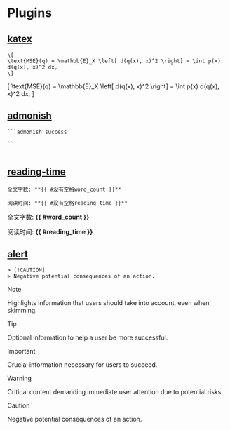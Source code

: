 # Plugins

## [katex](https://github.com/lzanini/mdbook-katex)

```plaintext
\[
\text{MSE}(q) = \mathbb{E}_X \left[ d(q(x), x)^2 \right] = \int p(x) d(q(x), x)^2 dx,
\]
```

\[
\text{MSE}(q) = \mathbb{E}_X \left[ d(q(x), x)^2 \right] = \int p(x) d(q(x), x)^2 dx,
\]

## [admonish](https://github.com/tommilligan/mdbook-admonish)

    ```admonish success

    ```

```admonish success

```

## [reading-time](https://github.com/pawurb/mdbook-reading-time)

```plaintext
全文字数: **{{ #没有空格word_count }}**

阅读时间: **{{ #没有空格reading_time }}**
```

全文字数: **{{ #word_count }}**

阅读时间: **{{ #reading_time }}**

## [alert](https://github.com/lambdalisue/rs-mdbook-alerts)


    > [!CAUTION]
    > Negative potential consequences of an action.


> [!NOTE]  
> Highlights information that users should take into account, even when skimming.

> [!TIP]
> Optional information to help a user be more successful.

> [!IMPORTANT]  
> Crucial information necessary for users to succeed.

> [!WARNING]  
> Critical content demanding immediate user attention due to potential risks.

> [!CAUTION]
> Negative potential consequences of an action.